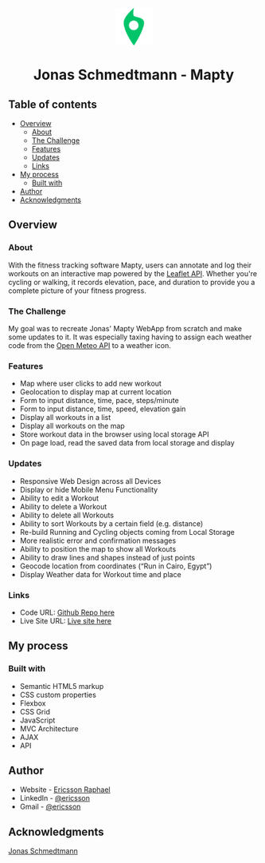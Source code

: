 <!-- PROJECT LOGO -->
<br />
<div align="center">
  <a href="https://ericsson-mapty.netlify.app/">
    <img src="./icon.png" alt="Logo" height="75">
    
  </a>

# Jonas Schmedtmann - Mapty

</div>

## Table of contents

- [Overview](#overview)
  - [About](#about)
  - [The Challenge](#the-challenge)
  - [Features](#features)
  - [Updates](#updates)
  - [Links](#links)
- [My process](#my-process)
  - [Built with](#built-with)
- [Author](#author)
- [Acknowledgments](#acknowledgments)

## Overview

### About

With the fitness tracking software Mapty, users can annotate and log their workouts on an interactive map powered by the [Leaflet API](https://leafletjs.com/index.html). Whether you're cycling or walking, it records elevation, pace, and duration to provide you a complete picture of your fitness progress.

### The Challenge

My goal was to recreate Jonas' Mapty WebApp from scratch and make some updates to it. It was especially taxing having to assign each weather code from the [Open Meteo API](https://open-meteo.com/) to a weather icon.

### Features

- Map where user clicks to add new workout
- Geolocation to display map at current location
- Form to input distance, time, pace, steps/minute
- Form to input distance, time, speed, elevation gain
- Display all workouts in a list
- Display all workouts on the map
- Store workout data in the browser using local storage API
- On page load, read the saved data from local storage and display

### Updates

- Responsive Web Design across all Devices
- Display or hide Mobile Menu Functionality
- Ability to edit a Workout
- Ability to delete a Workout
- Ability to delete all Workouts
- Ability to sort Workouts by a certain field (e.g. distance)
- Re-build Running and Cycling objects coming from Local Storage
- More realistic error and confirmation messages
- Ability to position the map to show all Workouts
- Ability to draw lines and shapes instead of just points
- Geocode location from coordinates (“Run in Cairo, Egypt”)
- Display Weather data for Workout time and place

### Links

- Code URL: [Github Repo here](https://github.com/gitEricsson/Mapty)
- Live Site URL: [Live site here](https://ericsson-mapty.netlify.app/)

## My process

### Built with

- Semantic HTML5 markup
- CSS custom properties
- Flexbox
- CSS Grid
- JavaScript
- MVC Architecture
- AJAX
- API

## Author

- Website - [Ericsson Raphael](https://github.com/gitEricsson)
- LinkedIn - [@ericsson](www.linkedin.com/in/ericssonraphael)
- Gmail - [@ericsson](ericssonraphael@gmail.com)

## Acknowledgments

[Jonas Schmedtmann](https://github.com/jonasschmedtmann)
